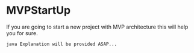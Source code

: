 # MVPStartUp
If you are going to start a new project with MVP architecture this will help you for sure.


```     
java Explanation will be provided ASAP...         
```
